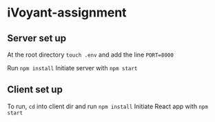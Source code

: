 # iVoyant-assignment

## Server set up
At the root directory `touch .env` and add the line `PORT=8000`

Run `npm install`
Initiate server with `npm start`

## Client set up
To run, `cd` into client dir and run `npm install`
Initiate React app with `npm start`